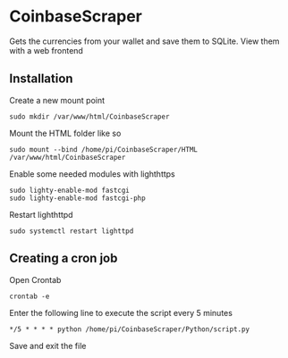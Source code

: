 # CoinbaseScraper
Gets the currencies from your wallet and save them to SQLite. View them with a web frontend

## Installation
Create a new mount point

```sudo mkdir /var/www/html/CoinbaseScraper```

Mount the HTML folder like so

```sudo mount --bind /home/pi/CoinbaseScraper/HTML /var/www/html/CoinbaseScraper```

Enable some needed modules with lighthttps

```
sudo lighty-enable-mod fastcgi
sudo lighty-enable-mod fastcgi-php
```

Restart lighthttpd

```sudo systemctl restart lighttpd```

## Creating a cron job
Open Crontab

```crontab -e```

Enter the following line to execute the script every 5 minutes

```*/5 * * * * python /home/pi/CoinbaseScraper/Python/script.py```

Save and exit the file